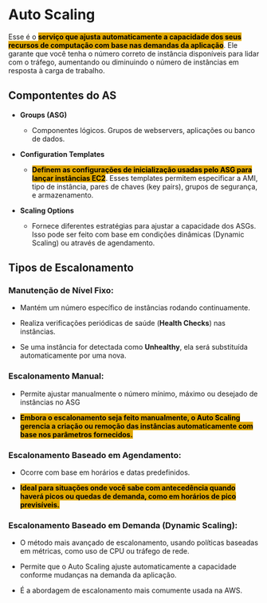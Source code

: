 # Auto Scaling
Esse é o <span style="background-color: #e0a800; color: black;font-weight:bold">serviço que ajusta automaticamente a capacidade dos seus recursos de computação com base nas demandas da aplicação</span>. Ele garante que você tenha o número correto de instância disponíveis para lidar com o tráfego, aumentando ou diminuindo o número de instâncias em resposta à carga de trabalho.

## Compontentes do AS

- **Groups (ASG)**
    - Componentes lógicos. Grupos de webservers, aplicações ou banco de dados.

- **Configuration Templates**
    - <span style="background-color: #e0a800; color: black;font-weight:bold">Definem as configurações de inicialização usadas pelo ASG para lançar instâncias EC2</span>. Esses templates permitem especificar a AMI, tipo de instância, pares de chaves (key pairs), grupos de segurança, e armazenamento.

- **Scaling Options**
    - Fornece diferentes estratégias para ajustar a capacidade dos ASGs. Isso pode ser feito com base em condições dinâmicas (Dynamic Scaling) ou através de agendamento.

## Tipos de Escalonamento
### Manutenção de Nível Fixo:
- Mantém um número específico de instâncias rodando continuamente.

- Realiza verificações periódicas de saúde (**Health Checks**) nas instâncias.

- Se uma instância for detectada como **Unhealthy**, ela será substituída automaticamente por uma nova.

### Escalonamento Manual:

- Permite ajustar manualmente o número mínimo, máximo ou desejado de instâncias no ASG

- <span style="background-color: #e0a800; color: black;font-weight:bold">Embora o escalonamento seja feito manualmente, o Auto Scaling gerencia a criação ou remoção das instâncias automaticamente com base nos parâmetros fornecidos.</span>

### Escalonamento Baseado em Agendamento:

- Ocorre com base em horários e datas predefinidos.

- <span style="background-color: #e0a800; color: black;font-weight:bold">Ideal para situações onde você sabe com antecedência quando haverá picos ou quedas de demanda, como em horários de pico previsíveis.</span>

###  Escalonamento Baseado em Demanda (Dynamic Scaling):

- O método mais avançado de escalonamento, usando políticas baseadas em métricas, como uso de CPU ou tráfego de rede.

- Permite que o Auto Scaling ajuste automaticamente a capacidade 
conforme mudanças na demanda da aplicação.

- É a abordagem de escalonamento mais comumente usada na AWS.